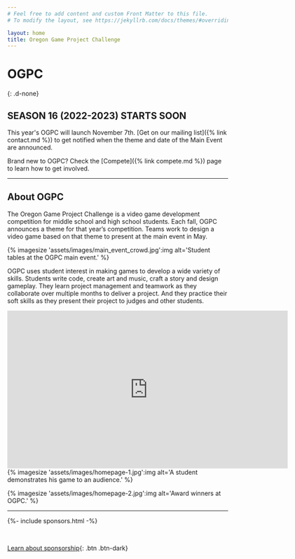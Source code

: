 ```yaml
---
# Feel free to add content and custom Front Matter to this file.
# To modify the layout, see https://jekyllrb.com/docs/themes/#overriding-theme-defaults

layout: home
title: Oregon Game Project Challenge
---
```


# OGPC
{: .d-none}

## SEASON 16 (2022-2023) STARTS SOON

This year's OGPC will launch November 7th. [Get on our mailing list]({% link contact.md %}) to
get notified when the theme and date of the Main Event are announced.

Brand new to OGPC? Check the [Compete]({% link compete.md %}) page to learn how to get involved.

---

## About OGPC

The Oregon Game Project Challenge is a video game development competition for middle school
and high school students. Each fall, OGPC announces a theme for that year’s competition. Teams
work to design a video game based on that theme to present at the main event in May.

{% imagesize 'assets/images/main_event_crowd.jpg':img alt='Student tables at the OGPC main event.' %}

OGPC uses student interest in making games to develop a wide variety of skills. Students write
code, create art and music, craft a story and design gameplay. They learn project management
and teamwork as they collaborate over multiple months to deliver a project. And they practice
their soft skills as they present their project to judges and other students.

<iframe class="yt-embed" width="640" height="360" src="https://www.youtube.com/embed/gr80Z8WEiys" title="What Is OGPC" frameborder="0" allow="accelerometer; autoplay; clipboard-write; encrypted-media; gyroscope; picture-in-picture" allowfullscreen></iframe>

<div class="imagegroup" markdown="1">
{% imagesize 'assets/images/homepage-1.jpg':img alt='A student demonstrates his game to an audience.' %}

{% imagesize 'assets/images/homepage-2.jpg':img alt='Award winners at OGPC.' %}
</div>

---

{%- include sponsors.html -%}

&nbsp;

[Learn about sponsorship](support){: .btn .btn-dark}